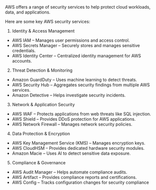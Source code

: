 AWS offers a range of security services to help protect cloud workloads, data, and applications. 

Here are some key AWS security services:
1. Identity & Access Management
- AWS IAM – Manages user permissions and access control.
- AWS Secrets Manager – Securely stores and manages sensitive credentials.
- AWS Identity Center – Centralized identity management for AWS accounts.

2. Threat Detection & Monitoring
- Amazon GuardDuty – Uses machine learning to detect threats.
- AWS Security Hub – Aggregates security findings from multiple AWS services.
- Amazon Detective – Helps investigate security incidents.

3. Network & Application Security
- AWS WAF – Protects applications from web threats like SQL injection.
- AWS Shield – Provides DDoS protection for AWS applications.
- AWS Network Firewall – Manages network security policies.

4. Data Protection & Encryption
- AWS Key Management Service (KMS) – Manages encryption keys.
- AWS CloudHSM – Provides dedicated hardware security modules.
- Amazon Macie – Uses AI to detect sensitive data exposure.

5. Compliance & Governance
- AWS Audit Manager – Helps automate compliance audits.
- AWS Artifact – Provides compliance reports and certifications.
- AWS Config – Tracks configuration changes for security compliance
